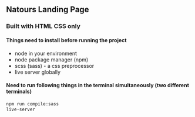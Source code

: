 ## Natours Landing Page
### Built with HTML CSS only

#### Things need to install before running the project
* node in your environment
* node package manager (npm)
* scss (sass) - a css preprocessor
* live server globally
 
#### Need to run following things in the terminal simultaneously (two different terminals) 
```sh
npm run compile:sass
live-server
```